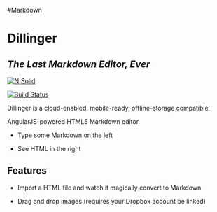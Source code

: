 #Markdown 
# Dillinger

## _The Last Markdown Editor, Ever_
[![N|Solid](https://cldup.com/dTxpPi9lDf.thumb.png)](https://nodesource.com/products/nsolid)



[![Build Status](https://travis-ci.org/joemccann/dillinger.svg?branch=master)](https://travis-ci.org/joemccann/dillinger)



Dillinger is a cloud-enabled, mobile-ready, offline-storage compatible,

AngularJS-powered HTML5 Markdown editor.



- Type some Markdown on the left

- See HTML in the right



## Features



- Import a HTML file and watch it magically convert to Markdown

- Drag and drop images (requires your Dropbox account be linked)